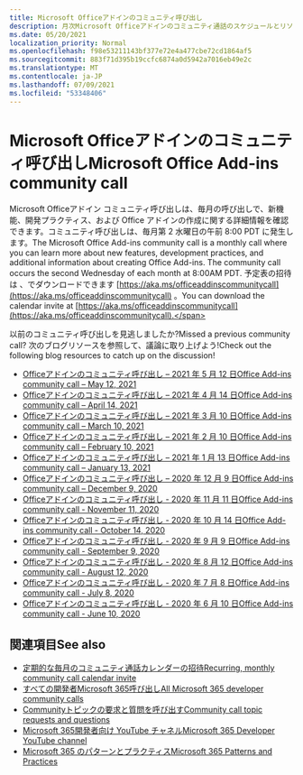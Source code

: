 ```yaml
---
title: Microsoft Officeアドインのコミュニティ呼び出し
description: 月次Microsoft Officeアドインのコミュニティ通話のスケジュールとリソース
ms.date: 05/20/2021
localization_priority: Normal
ms.openlocfilehash: f98e53211143bf377e72e4a477cbe72cd1864af5
ms.sourcegitcommit: 883f71d395b19ccfc6874a0d5942a7016eb49e2c
ms.translationtype: MT
ms.contentlocale: ja-JP
ms.lasthandoff: 07/09/2021
ms.locfileid: "53348406"
---
```

# <a name="microsoft-office-add-ins-community-call"></a><span data-ttu-id="ca416-103">Microsoft Officeアドインのコミュニティ呼び出し</span><span class="sxs-lookup"><span data-stu-id="ca416-103">Microsoft Office Add-ins community call</span></span>

<span data-ttu-id="ca416-104">Microsoft Officeアドイン コミュニティ呼び出しは、毎月の呼び出しで、新機能、開発プラクティス、および Office アドインの作成に関する詳細情報を確認できます。コミュニティ呼び出しは、毎月第 2 水曜日の午前 8:00 PDT に発生します。</span><span class="sxs-lookup"><span data-stu-id="ca416-104">The Microsoft Office Add-ins community call is a monthly call where you can learn more about new features, development practices, and additional information about creating Office Add-ins. The community call occurs the second Wednesday of each month at 8:00AM PDT.</span></span> <span data-ttu-id="ca416-105">予定表の招待は 、でダウンロードできます [https://aka.ms/officeaddinscommunitycall](https://aka.ms/officeaddinscommunitycall) 。</span><span class="sxs-lookup"><span data-stu-id="ca416-105">You can download the calendar invite at [https://aka.ms/officeaddinscommunitycall](https://aka.ms/officeaddinscommunitycall).</span></span>

<span data-ttu-id="ca416-106">以前のコミュニティ呼び出しを見逃しましたか?</span><span class="sxs-lookup"><span data-stu-id="ca416-106">Missed a previous community call?</span></span> <span data-ttu-id="ca416-107">次のブログリソースを参照して、議論に取り上げよう!</span><span class="sxs-lookup"><span data-stu-id="ca416-107">Check out the following blog resources to catch up on the discussion!</span></span>
- [<span data-ttu-id="ca416-108">Officeアドインのコミュニティ呼び出し – 2021 年 5 月 12 日</span><span class="sxs-lookup"><span data-stu-id="ca416-108">Office Add-ins community call – May 12, 2021</span></span>](https://techcommunity.microsoft.com/t5/microsoft-365-pnp-blog/office-add-ins-community-call-may-2021/ba-p/2369804)
- [<span data-ttu-id="ca416-109">Officeアドインのコミュニティ呼び出し – 2021 年 4 月 14 日</span><span class="sxs-lookup"><span data-stu-id="ca416-109">Office Add-ins community call – April 14, 2021</span></span>](https://techcommunity.microsoft.com/t5/microsoft-365-pnp-blog/office-add-ins-community-call-april-14-2021/ba-p/2318886)
- [<span data-ttu-id="ca416-110">Officeアドインのコミュニティ呼び出し – 2021 年 3 月 10 日</span><span class="sxs-lookup"><span data-stu-id="ca416-110">Office Add-ins community call – March 10, 2021</span></span>](https://techcommunity.microsoft.com/t5/microsoft-365-pnp-blog/office-add-ins-community-call-march-10-2021/ba-p/2205369)
- [<span data-ttu-id="ca416-111">Officeアドインのコミュニティ呼び出し – 2021 年 2 月 10 日</span><span class="sxs-lookup"><span data-stu-id="ca416-111">Office Add-ins community call – February 10, 2021</span></span>](https://developer.microsoft.com/office/blogs/office-add-ins-community-call-february-10-2021/)
- [<span data-ttu-id="ca416-112">Officeアドインのコミュニティ呼び出し – 2021 年 1 月 13 日</span><span class="sxs-lookup"><span data-stu-id="ca416-112">Office Add-ins community call – January 13, 2021</span></span>](https://developer.microsoft.com/office/blogs/office-add-ins-community-call-january-13-2021%e2%80%af/)
- [<span data-ttu-id="ca416-113">Officeアドインのコミュニティ呼び出し – 2020 年 12 月 9 日</span><span class="sxs-lookup"><span data-stu-id="ca416-113">Office Add-ins community call – December 9, 2020</span></span>](https://developer.microsoft.com/microsoft-365/blogs/office-add-ins-community-call-december-9-2020/)
- [<span data-ttu-id="ca416-114">Officeアドインのコミュニティ呼び出し - 2020 年 11 月 11 日</span><span class="sxs-lookup"><span data-stu-id="ca416-114">Office Add-ins community call - November 11, 2020</span></span>](https://developer.microsoft.com/office/blogs/office-add-ins-community-call-november-11-2020/)
- [<span data-ttu-id="ca416-115">Officeアドインのコミュニティ呼び出し - 2020 年 10 月 14 日</span><span class="sxs-lookup"><span data-stu-id="ca416-115">Office Add-ins community call - October 14, 2020</span></span>](https://developer.microsoft.com/office/blogs/office-add-ins-community-call-october-14-2020%E2%80%AF/)
- [<span data-ttu-id="ca416-116">Officeアドインのコミュニティ呼び出し - 2020 年 9 月 9 日</span><span class="sxs-lookup"><span data-stu-id="ca416-116">Office Add-ins community call - September 9, 2020</span></span>](https://developer.microsoft.com/office/blogs/office-add-ins-community-call-september-9-2020/)
- [<span data-ttu-id="ca416-117">Officeアドインのコミュニティ呼び出し - 2020 年 8 月 12 日</span><span class="sxs-lookup"><span data-stu-id="ca416-117">Office Add-ins community call - August 12, 2020</span></span>](https://developer.microsoft.com/office/blogs/office-add-ins-community-call-august-12-2020%E2%80%AF/)
- [<span data-ttu-id="ca416-118">Officeアドインのコミュニティ呼び出し - 2020 年 7 月 8 日</span><span class="sxs-lookup"><span data-stu-id="ca416-118">Office Add-ins community call - July 8, 2020</span></span>](https://developer.microsoft.com/office/blogs/office-add-ins-community-call-july-8-2020/)
- [<span data-ttu-id="ca416-119">Officeアドインのコミュニティ呼び出し - 2020 年 6 月 10 日</span><span class="sxs-lookup"><span data-stu-id="ca416-119">Office Add-ins community call - June 10, 2020</span></span>](https://developer.microsoft.com/office/blogs/office-add-ins-community-call-june-10-2020/)

## <a name="see-also"></a><span data-ttu-id="ca416-120">関連項目</span><span class="sxs-lookup"><span data-stu-id="ca416-120">See also</span></span>

- [<span data-ttu-id="ca416-121">定期的な毎月のコミュニティ通話カレンダーの招待</span><span class="sxs-lookup"><span data-stu-id="ca416-121">Recurring, monthly community call calendar invite</span></span>](https://aka.ms/officeaddinscommunitycall)
- [<span data-ttu-id="ca416-122">すべての開発者Microsoft 365呼び出し</span><span class="sxs-lookup"><span data-stu-id="ca416-122">All Microsoft 365 developer community calls</span></span>](https://aka.ms/M365DevCalls)
- [<span data-ttu-id="ca416-123">Communityトピックの要求と質問を呼び出す</span><span class="sxs-lookup"><span data-stu-id="ca416-123">Community call topic requests and questions</span></span>](https://aka.ms/officeaddinsform)
- [<span data-ttu-id="ca416-124">Microsoft 365開発者向け YouTube チャネル</span><span class="sxs-lookup"><span data-stu-id="ca416-124">Microsoft 365 Developer YouTube channel</span></span>](https://aka.ms/OfficeDevYouTube)
- [<span data-ttu-id="ca416-125">Microsoft 365 のパターンとプラクティス</span><span class="sxs-lookup"><span data-stu-id="ca416-125">Microsoft 365 Patterns and Practices</span></span>](https://aka.ms/M365PnP)

